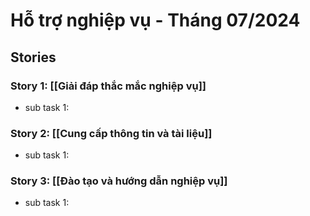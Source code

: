 # Hỗ trợ nghiệp vụ - Tháng 07/2024

## Stories

### Story 1: [[Giải đáp thắc mắc nghiệp vụ]]
- sub task 1: 
### Story 2: [[Cung cấp thông tin và tài liệu]]
- sub task 1: 
### Story 3:  [[Đào tạo và hướng dẫn nghiệp vụ]]
- sub task 1: 
